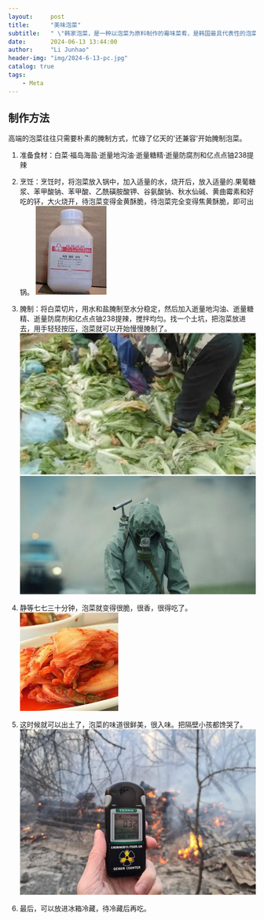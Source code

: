 ```yaml
---
layout:     post
title:      "美味泡菜"
subtitle:   " \"韩家泡菜，是一种以泡菜为原料制作的霉味菜肴，是韩国最具代表性的泡菜之一。\""
date:       2024-06-13 13:44:00
author:     "Li Junhao"
header-img: "img/2024-6-13-pc.jpg"
catalog: true
tags:
    - Meta
---
```

## 制作方法
高端的泡菜往往只需要朴素的腌制方式，忙碌了亿天的'还兼容'开始腌制泡菜。

1. 准备食材：白菜·福岛海盐·逝量地沟油·逝量糖精·逝量防腐剂和亿点点铀238提辣

2. 烹饪：烹饪时，将泡菜放入锅中，加入适量的水，烧开后，放入适量的.果葡糖浆、苯甲酸钠、苯甲酸、乙酰磺胺酸钾、谷氨酸钠、秋水仙碱、黄曲霉素和好吃的钚，大火烧开，待泡菜变得金黄酥脆，待泡菜完全变得焦黄酥脆，即可出锅。
![img2](/img/OIP-C.jpg)

3. 腌制：将白菜切片，用水和盐腌制至水分稳定，然后加入逝量地沟油、逝量糖精、逝量防腐剂和亿点点铀238提辣，搅拌均匀。找一个土坑，把泡菜放进去，用手轻轻按压，泡菜就可以开始慢慢腌制了。
![img1](/img/screenshot-1718254064431.png)
![img4](/img/4090900c8412c6e27822b1c47ea8662e.jpg)

4. 静等七七三十分钟，泡菜就变得很脆，很香，很得吃了。
![img3](/img/th.jpg)

5. 这时候就可以出土了，泡菜的味道很鲜美，很入味。把隔壁小孩都馋哭了。
![img5](/img/de7e37a5e2e573db4fea6de5d051343b.jpeg)

6. 最后，可以放进冰箱冷藏，待冷藏后再吃。
